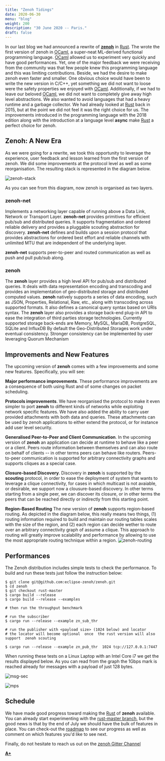 ```yaml
---
title: "Zenoh Tidings"
date: 2020-06-30
menu: "blog"
weight: 200
description: "30 June 2020 -- Paris."
draft: false
---
```

In our last blog we had announced a rewrite of [**zenoh**](http://zenoh.io) in [Rust](http://rust-lang.org). The wrote the first version of zenoh in [OCaml](http://ocaml.org), a super-neat ML-derived functional programming language. [OCaml](http://ocaml.org) allowed us to experiment very quickly and have good performances. Yet, one of the major feedback we were receiving from the community was that few people knew this programming language and this was limiting contributions. Beside, we had the desire to make zenoh even faster and smaller. One obvious choice would have been to write the new version in C/C++, yet something we did not want to loose were the safety properties we enjoyed with [OCaml](http://ocaml.org). Additionally, if we had to leave our beloved [OCaml](http://ocaml.org), we did not want to completely give away high level abstractions. We also wanted to avoid languages that had a heavy runtime and a garbage collector. We had already looked at [Rust](http://rust-lang.org) back in 2015, but at the point we did not feel it was the right choice for us. The improvements introduced in the programming language with the 2018 edition along with the introduction at a language level **async** make [Rust](http://rust-lang.org) a perfect choice for zenoh. 

## Zenoh: A New Era
As we were going for a rewrite, we took this opportunity to leverage the experience, user feedback and lesson learned from the first version of zenoh. We did some improvements at the protocol level as well as some reorganisation. The resulting stack is represented in the diagram below.

![zenoh-stack](../../img/zenoh-stack.png)

As you can see from this diagram, now zenoh is organised as two layers. 

### zenoh-net
Implements a networking layer capable of running above a Data Link, Network or Transport Layer.  **zenoh-net** provides primitives for efficient pub/sub and distributed queries. It supports fragmentation and ordered reliable delivery and provides a pluggable scouting abstraction for discovery. **zenoh-net** defines and builds upon a session protocol that provides abstractions for ordered best effort and reliable channels with unlimited MTU that are independent of the underlying layer.

**zenoh-net** supports peer-to-peer and routed communication as well as push and pull pub/sub along.


### zenoh
The **zenoh** layer provides a high level API for pub/sub and distributed queries. It deals with data representation encoding and transcoding and provides an implementation of geo-distributed storage and distributed computed values. **zenoh** natively supports a series of data encoding, such as JSON, Properties, Relational, Raw, etc., along with transcoding across supported formats. It also defines a canonical query syntax based on URIs syntax.
The **zenoh** layer also provides a storage back-end plug-in API to ease the integration of third parties storage technologies. Currently supported storage back-ends are Memory, MySQL, MariaDB, PostgreSQL, SQLite and InfluxDB
By default the Geo-Distributed Storages work under eventual consistency. Stronger consistency can be implemented by user leveraging Quorum Mechanism 

## Improvements and New Features
The upcoming version of **zenoh** comes with a few improvements and some new features. Specifically, you will see:

**Major performance improvements**. These performance improvements are a consequence of both using Rust and of some changes on packet scheduling. 

**Protocols improvements**. We have reorganised the protocol to make it even simpler to port **zenoh** to different kinds of networks while exploiting network specific features. We have also added the ability to carry user provided attachments with both data and queries. These attachments can be used by zenoh applications to either extend the protocol, or for instance add user level security.  

**Generalised Peer-to-Peer and Client Communication**. In the upcoming version of **zenoh** an application can decide at runtime to behave like a peer or a client. Peers route information between themselves and can also route on behalf of clients -- in other terms peers can behave like routers. Peers-to-peer communication is supported for arbitrary connectivity graphs and supports cliques as a special case. 

**Closure-based Discovery**. Discovery in **zenoh** is supported by the **scouting** protocol, in order to ease the deployment of system that wants to leverage a clique connectivity, for cases in which multicast is not avaiable, or desirable, we support now a clousure-based discovery. In other terms starting from a single peer, we can discover its closure, or in other terms the peers that can be reached directly or indirectly from this starting point.

**Region-Based Routing**
The new version of **zenoh** supports region-based routing. As depicted in the diagram below, this really means two things, (1) routing information required to build and maintain our routing tables scales with the size of the region, and (2) each region can decide wether to route over an arbitrary connectivity graph of assume a clique. This approach to routing will greatly improve scalability and performance by allowing to use the most appropriate routing technique within a region.
![zenoh-routing](../../img/routing.png)

## Performances
The Zenoh distribution includes simple tests to check the performance. To build and run these tests just follow the instruction below:

```
$ git clone git@github.com:eclipse-zenoh/zenoh.git
$ cd zenoh 
$ git checkout rust-master
$ cargo build --release
$ cargo build --release --examples

# then run the throughput benchmark

# run the subscriber
$ cargo run --release --example zn_sub_thr 

# run the publisher with <payload size> (1024 below) and locator 
# the locator will become optional  once  the rust version will also support  zenoh scouting 

$ cargo run --release --example zn_pub_thr  1024 tcp://127.0.0.1:7447
```

When running these tests on a Linux Laptop with an Intel Core i7 we get the results displayed below. As you can read from the graph the 1Gbps mark is reached already for messages with a payload of just 128 bytes. 

![msg-sec](../../img/perf/2020.05.24-mgs-sec.png)

![mps](../../img/perf/2020.05.24-mbps.png)


## Schedule
We have made good progress toward making the [Rust](http://rust-lang) of **zenoh** available. You can already start experimenting with the [rust-master branch](https://github.com/eclipse-zenoh/zenoh/tree/rust-master), but the good news is that by the end of July we should have the bulk of features in place. 
You can check-out the [roadmap](https://github.com/eclipse-zenoh/zenoh/wiki/Roadmap) to see our progress as well as comment on which features you'd like to see next. 

Finally, do not hesitate to reach us out on the [zenoh Gitter Channel](http://gitter.im/atolab/zenoh)


[**A+**](https://github.com/kydos/)

